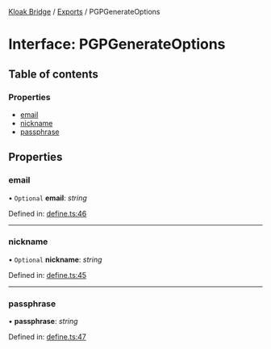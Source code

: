 [Kloak Bridge](../README.md) / [Exports](../modules.md) / PGPGenerateOptions

# Interface: PGPGenerateOptions

## Table of contents

### Properties

- [email](pgpgenerateoptions.md#email)
- [nickname](pgpgenerateoptions.md#nickname)
- [passphrase](pgpgenerateoptions.md#passphrase)

## Properties

### email

• `Optional` **email**: *string*

Defined in: [define.ts:46](https://github.com/CoNET-project/kloak-bridge/blob/3ce5978/src/define.ts#L46)

___

### nickname

• `Optional` **nickname**: *string*

Defined in: [define.ts:45](https://github.com/CoNET-project/kloak-bridge/blob/3ce5978/src/define.ts#L45)

___

### passphrase

• **passphrase**: *string*

Defined in: [define.ts:47](https://github.com/CoNET-project/kloak-bridge/blob/3ce5978/src/define.ts#L47)
